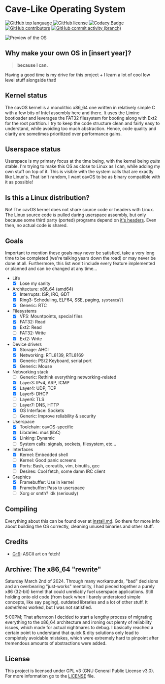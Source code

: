 # Cave-Like Operating System

[![GitHub top language](https://img.shields.io/github/languages/top/malwarepad/cavOS?logo=c&label=)](https://github.com/malwarepad/cavOS/blob/master/src/kernel/Makefile)
[![GitHub license](https://img.shields.io/github/license/malwarepad/cavOS)](https://github.com/malwarepad/cavOS/blob/master/LICENSE)
[![Codacy Badge](https://app.codacy.com/project/badge/Grade/e78ad48f394f46d1bb98f1942c7e1f21)]()
[![GitHub contributors](https://img.shields.io/github/contributors/malwarepad/cavOS)](https://github.com/malwarepad/cavOS/graphs/contributors)
[![GitHub commit activity (branch)](https://img.shields.io/github/commit-activity/m/malwarepad/cavOS)](https://github.com/malwarepad/cavOS/commits)

![Preview of the OS](https://raw.malwarepad.com/cavos/images/preview2.png)

## Why make your own OS in [insert year]?
> **because I can.**

Having a good time is my drive for this project + I learn a lot of cool low level stuff alongside that! 

## Kernel status
The cavOS kernel is a monolithic x86_64 one written in relatively simple C with a few bits of Intel assembly here and there. It uses the Limine bootloader and leverages the FAT32 filesystem for booting along with Ext2 for the root partition. I try to keep the code structure clean and fairly easy to understand, while avoiding too much abstraction. Hence, code quality and clarity are sometimes prioritized over performance gains.

## Userspace status
Userspace is my primary focus at the time being, with the kernel being *quite* stable. I'm trying to make this OS as close to Linux as I can, while adding my own stuff on top of it. This is visible with the system calls that are exactly like Linux's. That isn't random, I want cavOS to be as binary compatible with it as possible!

## Is this a Linux distribution?
No! The cavOS kernel does not share source code or headers with Linux. The Linux source code *is* pulled during userspace assembly, but only because some third party (ported) programs depend on [it's headers](https://wiki.gentoo.org/wiki/Linux-headers). Even then, no actual code is shared.

## Goals

Important to mention these goals may never be satisfied, take a very long time to be completed (we're talking years down the road) or may never be done at all. Furthermore, this list won't include every feature implemented or planned and can be changed at any time...

- Life
  - [x] Lose my sanity
- Architecture: x86_64 (amd64)
  - [x] Interrupts: ISR, IRQ, GDT
  - [x] Ring3: Scheduling, ELF64, SSE, paging, `systemcall`
  - [x] Generic: RTC
- Filesystems
  - [x] VFS: Mountpoints, special files
  - [x] FAT32: Read
  - [x] Ext2: Read
  - [ ] FAT32: Write
  - [x] Ext2: Write
- Device drivers
  - [x] Storage: AHCI
  - [x] Networking: RTL8139, RTL8169
  - [x] Generic: PS/2 Keyboard, serial port
  - [x] Generic: Mouse
- Networking stack
  - [ ] Generic: Rethink everything networking-related
  - [x] Layer3: IPv4, ARP, ICMP
  - [x] Layer4: UDP, TCP
  - [x] Layer5: DHCP
  - [ ] Layer6: TLS
  - [ ] Layer7: DNS, HTTP
  - [x] OS Interface: Sockets
  - [ ] Generic: Improve reliability & security
- Userspace
  - [x] Toolchain: cavOS-specific
  - [x] Libraries: musl(libC)
  - [x] Linking: Dynamic
  - [ ] System calls: signals, sockets, filesystem, etc...
- Interfaces
  - [x] Kernel: Embedded shell
  - [ ] Kernel: Good panic screens
  - [x] Ports: Bash, coreutils, vim, binutils, gcc
  - [ ] Desires: Cool fetch, some damn IRC client
- Graphics
  - [x] Framebuffer: Use in kernel
  - [x] Framebuffer: Pass to userspace
  - [ ] Xorg or smth? idk (seriously)

## Compiling
Everything about this can be found over at [install.md](docs/install.md). Go there for more info about building the OS correctly, cleaning unused binaries and other stuff. 

## Credits
- [G-9](https://nr9.online/): ASCII art on fetch!

## Archive: The x86_64 "rewrite"
Saturday March 2nd of 2024. Through many workarounds, "bad" decisions and an overbearing "just-works" mentality, I had pieced together a purely x86 (32-bit) kernel that could unreliably fuel userspace applications. Still holding onto old code (from back when I barely understood simple concepts, like say paging), outdated libraries and a lot of other stuff. It *sometimes* worked, but I was not satisfied.

5:00PM; That afternoon I decided to start a lengthy process of migrating everything to the x86_64 architecture and ironing out plenty of reliability issues, which made for actual nightmares to debug. I basically reached a certain point to understand that quick & dity solutions only lead to completely avoidable mistakes, which were extremely hard to pinpoint after tremendous amounts of abstractions were added.

## License
This project is licensed under GPL v3 (GNU General Public License v3.0). For more information go to the [LICENSE](LICENSE) file.
